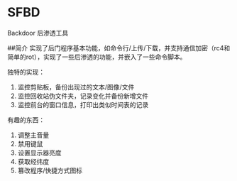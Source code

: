 # SFBD
Backdoor  后渗透工具  



##简介
实现了后门程序基本功能，如命令行/上传/下载，并支持通信加密（rc4和简单的rot），实现了一些后渗透的功能，并嵌入了一些命令脚本。

独特的实现：
1. 监控剪贴板，备份出现过的文本/图像/文件
2. 监控回收站伪文件夹，记录变化并备份新增文件
3. 监控前台的窗口信息，打印出类似时间表的记录

有趣的东西：
1. 调整主音量
2. 禁用键鼠
3. 设置显示器亮度
4. 获取经纬度
5. 篡改程序/快捷方式图标


